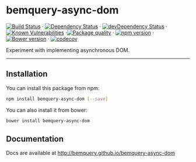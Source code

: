 # bemquery-async-dom

[![Build Status](https://travis-ci.org/BEMQuery/bemquery-async-dom.svg?branch=master)](https://travis-ci.org/BEMQuery/bemquery-async-dom) · [![Dependency Status](https://david-dm.org/BEMQuery/bemquery-async-dom.svg)](https://david-dm.org/BEMQuery/bemquery-async-dom) · [![devDependency Status](https://david-dm.org/BEMQuery/bemquery-async-dom/dev-status.svg)](https://david-dm.org/BEMQuery/bemquery-async-dom#info=devDependencies) · [![Known Vulnerabilities](https://snyk.io/test/github/bemquery/bemquery-async-dom/badge.svg)](https://snyk.io/test/github/bemquery/bemquery-async-dom) ·[![Package quality](http://packagequality.com/badge/bemquery-async-dom.png)](http://packagequality.com/#?package=bemquery-async-dom) · [![npm version](https://badge.fury.io/js/bemquery-async-dom.svg)](https://badge.fury.io/js/bemquery-async-dom) · [![Bower version](https://badge.fury.io/bo/bemquery-async-dom.svg)](https://badge.fury.io/bo/bemquery-async-dom) · [![codecov](https://codecov.io/gh/BEMQuery/bemquery-async-dom/branch/master/graph/badge.svg)](https://codecov.io/gh/BEMQuery/bemquery-async-dom)

Experiment with implementing asynchronous DOM.

---

## Installation

You can install this package from npm:
```bash
npm install bemquery-async-dom [--save]
```

You can also install it from bower:
```bash
bower install bemquery-async-dom
```

## Documentation

Docs are available at http://bemquery.github.io/bemquery-async-dom
